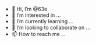 - 👋 Hi, I’m @63e
- 👀 I’m interested in ...
- 🌱 I’m currently learning ...
- 💞️ I’m looking to collaborate on ...
- 📫 How to reach me ...

<!---
63e/63e is a ✨ special ✨ repository because its `README.md` (this file) appears on your GitHub profile.
You can click the Preview link to take a look at your changes.
--->
